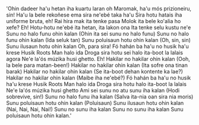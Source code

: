 'Ohin dadeer ha'u hetan iha kuartu laran oh Maromak, ha'u mós prizioneiru, sin!
Ha'u la bele rekoñese ema sira ne'ebé taka ha'u
Sira hotu hatais iha uniforme bruta, eh!
Rai hira mak ita tenke pasa
Molok ita bele ko'alia ho xefe? Eh!
Hotu-hotu ne'ebé ita hetan, ita lakon ona
Ita tenke selu kustu ne'e
Sunu no halo funu ohin kalan
(Ohin ita sei sunu no halo funu)
Sunu no halo funu ohin kalan
(Ida seluk tan)
Sunu poluisaun hotu ohin kalan
(Oh, sin, sin)
Sunu ilusaun hotu ohin kalan
Oh, para sira!
Fó hahán ba ha'u no husik ha'u krese
Husik Roots Man halo ida
Droga sira hotu sei halo ita-boot la lalais agora
Ne'e la'ós múzika husi ghetto. Eh!
Hakilar no hakilar ohin kalan
(Ooh, la bele para matan-been!)
Hakilar no hakilar ohin kalan
(Ita sofre ona tinan barak)
Hakilar no hakilar ohin kalan
(Se ita-boot dehan kontente ka lae?)
Hakilar no hakilar ohin kalan
(Maibe iha ne'ebé?)
Fó hahán ba ha'u no husik ha'u krese
Husik Roots Man halo ida
Droga sira hotu halo ita-boot la lalais
Ne'e la'ós múzika husi ghetto
Ami sei sunu no atu sunu iha kalan
(Hodi sobrevive, sin!)
Sunu no halo funu iha kalan
(Salva ita-nia oan sira nia moris)
Sunu poluisaun hotu ohin kalan
(Poluisaun)
Sunu ilusaun hotu ohin kalan
(Nai, Nai, Nai, Nai!)
Sunu no sunu iha kalan
Sunu no sunu iha kalan
Sunu poluisaun hotu ohin kalan.'